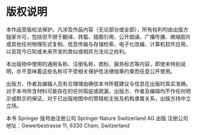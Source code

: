 # 版权说明

本作品受版权法保护。凡涉及作品内容（无论部分或全部），所有权利均由出版方独家许可，包括但不限于翻译、转载、插图引用、公开朗诵、广播传播、微缩胶片或其他任何物理形式复制、信息传输与存储检索、电子化改编、计算机软件应用，以及现今已知或未来开发的类似或相异方法论之权利。

本出版物中使用的通用名称、注册名称、商标、服务标志等内容，即使未特别说明，亦不意味着这些名称可不受相关保护性法律规章约束而任意公开使用。

出版方、作者及编辑人员有合理理由确信本书所载建议与信息在出版时真实准确。对于本书所含材料可能存在的任何瑕疵或疏漏，出版方、作者及编辑均不作任何明示或默示的保证。对于已出版地图中的管辖权主张及机构隶属关系，出版方持中立立场。

本书 Springer 版号由注册公司 Springer Nature Switzerland AG 出版
注册公司地址：Gewerbestrasse 11, 6330 Cham, Switzerland
